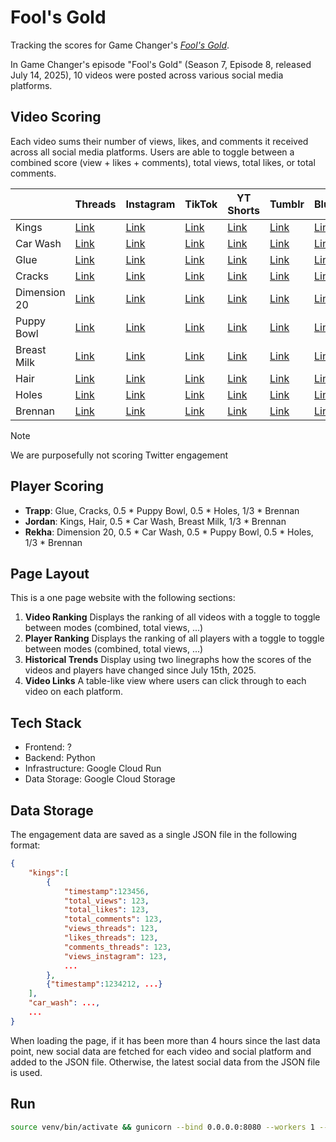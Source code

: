 # Fool's Gold

Tracking the scores for Game Changer's [*Fool's Gold*](https://www.dropout.tv/videos/fool-s-gold).

In Game Changer's episode "Fool's Gold" (Season 7, Episode 8, released July 14, 2025), 10 videos were posted across various social media platforms.

## Video Scoring

Each video sums their number of views, likes, and comments it received across all social media platforms. Users are able to toggle between a combined score (view + likes + comments), total views, total likes, or total comments.

|        | Threads | Instagram | TikTok | YT Shorts | Tumblr | Bluesky |
| ---- | --- | --- | --- | --- | --- | --- |
| Kings | [Link](https://www.threads.com/@gamechangershow/post/DMGy2goOQSR) | [Link](https://www.instagram.com/gamechangershow/reel/DMGy8RuNDqI/) | [Link](https://www.tiktok.com/@gamechangershow/video/7527078952171523341) | [Link](https://www.youtube.com/shorts/UjHk90dxX20) | [Link](https://www.tumblr.com/gamechangershow/789089874490818560/no-kings-in-this-country-except-a-few-of-the) | [Link](https://bsky.app/profile/gamechangershow.bsky.social/post/3ltxj57bfqn2e) | 
| Car Wash | [Link](https://www.threads.com/@gamechangershow/post/DMG0NabtH7O) | [Link](https://www.instagram.com/gamechangershow/reel/DMG0OcPpSQO/) | [Link](https://www.tiktok.com/@gamechangershow/video/7527082014449716494) | [Link](https://www.youtube.com/shorts/HD5pyGbO_Is) | [Link](https://www.tumblr.com/gamechangershow/789090638794801152/whos-your-favorite-sexy-dropout-car-wash-team) | [Link](https://bsky.app/profile/gamechangershow.bsky.social/post/3ltxjslm3zs2n) |
| Glue | [Link](https://www.threads.com/@gamechangershow/post/DMG0j6qCAjE) | [Link](https://www.instagram.com/gamechangershow/reel/DMG0jk2tbeR/) | [Link](https://www.tiktok.com/@gamechangershow/video/7527082801120677133) | [Link](https://www.youtube.com/shorts/gMpx4A2lRTE) | [Link](https://www.tumblr.com/gamechangershow/789090765137690624/youve-never-seen-anything-as-satisfying-as) | [Link](https://bsky.app/profile/gamechangershow.bsky.social/post/3ltxjxzocpf2g) |
| Cracks | [Link](https://www.threads.com/@gamechangershow/post/DMG1A9LKqlQ) | [Link](https://www.instagram.com/gamechangershow/reel/DMG1BIPM41Z/) | [Link](https://www.tiktok.com/@gamechangershow/video/7527083827689229582) | [Link](https://www.youtube.com/shorts/1lnl0jYln8s) | [Link](https://www.tumblr.com/gamechangershow/789091008304578560/if-you-love-hearing-oddly-satisfying-cracks-at-the) | [Link](https://bsky.app/profile/gamechangershow.bsky.social/post/3ltxk755bhn2g) |
| Dimension 20 | [Link](https://www.threads.com/@gamechangershow/post/DMG1HnRz9CN) | [Link](https://www.instagram.com/gamechangershow/reel/DMGzkMNNMXg/) | [Link](https://www.tiktok.com/@gamechangershow/video/7527080453610704183) | [Link](https://www.youtube.com/shorts/5feqZBLXrMg) | [Link](https://www.tumblr.com/gamechangershow/789090265340280832/presenting-the-brand-new-season-dimension-20) | [Link](https://www.instagram.com/gamechangershow/reel/DMGzkMNNMXg/) | [Link](https://www.tiktok.com/@gamechangershow/video/7527080453610704183) | [Link](https://www.youtube.com/shorts/5feqZBLXrMg) | [Link](https://bsky.app/profile/gamechangershow.bsky.social/post/3ltxjhyigpf2g) |
| Puppy Bowl | [Link](https://www.threads.com/@gamechangershow/post/DMG1eOyqxs2) | [Link](https://www.instagram.com/gamechangershow/reel/DMG1d62Mhmf/) | [Link](https://www.tiktok.com/@gamechangershow/video/7527084871580142861) | [Link](https://www.youtube.com/shorts/aagwlycxv_k) | [Link](https://www.tumblr.com/gamechangershow/789091260709355520/forget-having-to-choose-between-the-big-game-and) | [Link](https://bsky.app/profile/gamechangershow.bsky.social/post/3ltxkgbc5ff2g) |
| Breast Milk | [Link](https://www.threads.com/@gamechangershow/post/DMG10FKBp3C) | [Link](https://www.instagram.com/gamechangershow/reel/DMG11avO8qa/) | [Link](https://www.tiktok.com/@gamechangershow/video/7527085610322890039) | [Link](https://www.youtube.com/shorts/nfwmaVlp_hY) | [Link](https://www.tumblr.com/gamechangershow/789091518113792000/can-jordan-correctly-identify-three-of-their) | [Link](https://bsky.app/profile/gamechangershow.bsky.social/post/3ltxklo4bi62h) |
| Hair | [Link](https://www.threads.com/@gamechangershow/post/DMG2C-6PSo4) | [Link](https://www.instagram.com/gamechangershow/reel/DMG2ELMvZdg/) | [Link](https://www.tiktok.com/@gamechangershow/video/7527086113614318862) | [Link](https://www.youtube.com/shorts/wQVIfuNIc9I) | [Link](https://www.tumblr.com/gamechangershow/789091640471076864/now-everywhere-erika-goes-a-roast-of-sam-reich) | [Link](https://bsky.app/profile/gamechangershow.bsky.social/post/3ltxkpappc72p) |
| Holes | [Link](https://www.threads.com/@gamechangershow/post/DMG2RwdtsH3) | [Link](https://www.instagram.com/gamechangershow/reel/DMG2SXRMojo/) | [Link](https://www.tiktok.com/@gamechangershow/video/7527086642415422734) | [Link](https://www.youtube.com/shorts/Wm8SMsmWCts) | [Link](https://www.tumblr.com/gamechangershow/789091767963336704/the-lady-said-3000-worth-of-animated-buttholes) | [Link](https://bsky.app/profile/gamechangershow.bsky.social/post/3ltxksvy2u52g) |
| Brennan | [Link](https://www.threads.com/@gamechangershow/post/DMG22Q7B_IV) | [Link](https://www.instagram.com/gamechangershow/reel/DMG24Zjyg1j/) | [Link](https://www.tiktok.com/@gamechangershow/video/7527087942339267895) | [Link](https://www.youtube.com/shorts/oO4kgmYivoQ) | [Link](https://www.tumblr.com/gamechangershow/789092023188733952/brennans-announcement) | [Link](https://bsky.app/profile/gamechangershow.bsky.social/post/3ltxl3sjqbt2z) | 

> [!NOTE]
> We are purposefully not scoring Twitter engagement

## Player Scoring

- **Trapp**: Glue, Cracks, 0.5 * Puppy Bowl, 0.5 * Holes, 1/3 * Brennan
- **Jordan**: Kings, Hair, 0.5 * Car Wash, Breast Milk, 1/3 * Brennan
- **Rekha**: Dimension 20, 0.5 * Car Wash, 0.5 * Puppy Bowl, 0.5 * Holes, 1/3 * Brennan

## Page Layout

This is a one page website with the following sections:

1. **Video Ranking**
    Displays the ranking of all videos with a toggle to toggle between modes (combined, total views, ...)
2. **Player Ranking**
    Displays the ranking of all players with a toggle to toggle between modes (combined, total views, ...)
3. **Historical Trends**
    Display using two linegraphs how the scores of the videos and players have changed since July 15th, 2025.
4. **Video Links**
    A table-like view where users can click through to each video on each platform.

## Tech Stack

- Frontend: ?
- Backend: Python
- Infrastructure: Google Cloud Run
- Data Storage: Google Cloud Storage

## Data Storage

The engagement data are saved as a single JSON file in the following format:

```json
{
    "kings":[
        {
            "timestamp":123456,
            "total_views": 123,
            "total_likes": 123,
            "total_comments": 123,
            "views_threads": 123,
            "likes_threads": 123,
            "comments_threads": 123,
            "views_instagram": 123,
            ...
        },
        {"timestamp":1234212, ...}
    ],
    "car_wash": ...,
    ...
}
```

When loading the page, if it has been more than 4 hours since the last data point, new social data are fetched for each video and social platform and added to the JSON file. Otherwise, the latest social data from the JSON file is used.


## Run

```sh
source venv/bin/activate && gunicorn --bind 0.0.0.0:8080 --workers 1 --timeout 120 --log-level info --access-logfile - --error-logfile - --capture-output --preload app:app
```


